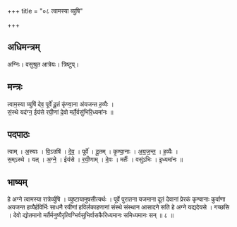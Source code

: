 +++
title = "०८ त्वामस्या व्युषि"

+++
## अधिमन्त्रम्
अग्निः। वसुश्रुत आत्रेयः। त्रिष्टुप्।

## मन्त्रः
त्वाम॒स्या व्युषि॑ देव॒ पूर्वे॑ दू॒तं कृ॑ण्वा॒ना अ॑यजन्त ह॒व्यैः ।  
सं॒स्थे यद॑ग्न॒ ईय॑से रयी॒णां दे॒वो मर्तै॒र्वसु॑भिरि॒ध्यमा॑नः ॥

## पदपाठः
त्वाम् । अ॒स्याः । वि॒ऽउषि॑ । दे॒व॒ । पूर्वे॑ । दू॒तम् । कृ॒ण्वा॒नाः । अ॒य॒ज॒न्त॒ । ह॒व्यैः ।  
स॒म्ऽस्थे । यत् । अ॒ग्ने॒ । ईय॑से । र॒यी॒णाम् । दे॒वः । मर्तैः॑ । वसु॑ऽभिः । इ॒ध्यमा॑नः ॥

## भाष्यम्
हे अग्ने त्वामस्या रात्रेर्व्युषि । व्युष्टायामुषसीत्यर्थः । पूर्वे पुरातना यजमाना दूतं देवानां प्रेरकं कृण्वानाः कुर्वाणा अयजन्त हव्यैर्हविर्भिः साधनै रयीणां हविर्लकाहणानां संस्थे संस्थान आसादने सति हे अग्ने यद्यदेयसे । गच्छसि । देवो द्योतमानो मर्तैर्मनुष्यैरृत्विग्भिर्वसुभिर्वासकैरिध्यमानः समिध्यमानः सन् ॥ ८ ॥